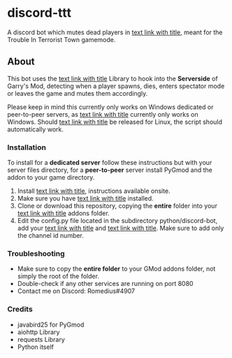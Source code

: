 # discord-ttt
A discord bot which mutes dead players in [text link with title](https://store.steampowered.com/app/4000/Garrys_Mod/ "Garry's Mod"), meant for the Trouble In Terrorist Town gamemode.

## About
This bot uses the [text link with title](https://github.com/javabird25/PyGmod "PyGmod") Library to hook into the **Serverside** of Garry's Mod, detecting when a player spawns, dies, enters spectator mode or leaves the game and mutes them accordingly.

Please keep in mind this currently only works on Windows dedicated or peer-to-peer servers, as [text link with title](https://github.com/javabird25/PyGmod "PyGmod") currently only works on Windows. Should [text link with title](https://github.com/javabird25/PyGmod "PyGmod") be released for Linux, the script should automatically work.

### Installation
To install for a **dedicated server** follow these instructions but with your server files directory, for a **peer-to-peer** server install PyGmod and the addon to your game directory.
1. Install [text link with title](https://github.com/javabird25/PyGmod/releases "PyGmod"), instructions available onsite.
2. Make sure you have [text link with title](https://www.python.org/ "Python 3.7+") installed.
3. Clone or download this repository, copying the **entire** folder into your [text link with title](https://store.steampowered.com/app/4000/Garrys_Mod/ "Garry's Mod") addons folder.
4. Edit the config.py file located in the subdirectory python/discord-bot, add your [text link with title](https://www.writebots.com/discord-bot-token/ "Bots token") and [text link with title](https://www.swipetips.com/how-to-get-channel-id-in-discord/ "channel id"). Make sure to add only the channel id number.

### Troubleshooting
* Make sure to copy the **entire folder** to your GMod addons folder, not simply the root of the folder.
* Double-check if any other services are running on port 8080
* Contact me on Discord: Romedius#4907

### Credits
* javabird25 for PyGmod
* aiohttp Library
* requests Library
* Python itself
